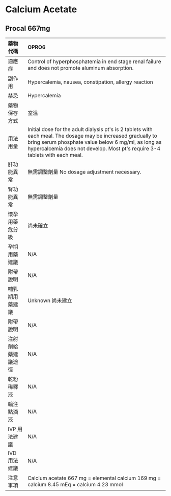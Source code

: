 # Calcium Acetate

## Procal 667mg

| 藥物代碼 | OPRO6 |
| :--- | :--- |
| 適應症 | Control of hyperphosphatemia in end stage renal failure and does not promote aluminum absorption. |
| 副作用 | Hypercalemia, nausea, constipation, allergy reaction |
| 禁忌 | Hypercalemia |
| 藥物保存方式 | 室溫 |
| 用法用量 | Initial dose for the adult dialysis pt's is 2 tablets with each meal. The dosage may be increased gradually to bring serum phosphate value below 6 mg/ml, as long as hypercalcemia does not develop. Most pt's require 3-4 tablets with each meal. |
| 肝功能異常 | 無需調整劑量  No dosage adjustment necessary. |
| 腎功能異常 | 無需調整劑量 |
| 懷孕用藥危分級 | 尚未確立 |
| 孕期用藥建議 | N/A |
| 附帶說明 | N/A |
| 哺乳期用藥建議 | Unknown 尚未建立 |
| 附帶說明 | N/A |
| 注射劑給藥建議途徑 | N/A |
| 乾粉稀釋液 | N/A |
| 輸注點滴液 | N/A |
| IVP 用法建議 | N/A |
| IVD 用法建議 | N/A |
| 注意事項 | Calcium acetate 667 mg = elemental calcium 169 mg = calcium 8.45 mEq = calcium 4.23 mmol |

